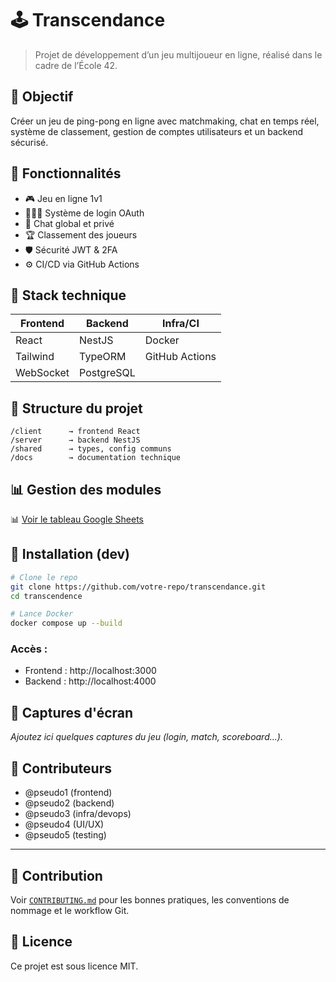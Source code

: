 # 🕹️ Transcendance

> Projet de développement d’un jeu multijoueur en ligne, réalisé dans le cadre de l’École 42.

## 📌 Objectif

Créer un jeu de ping-pong en ligne avec matchmaking, chat en temps réel, système de classement, gestion de comptes utilisateurs et un backend sécurisé.

## 🚀 Fonctionnalités

- 🎮 Jeu en ligne 1v1
- 🧑‍🤝‍🧑 Système de login OAuth
- 🧵 Chat global et privé
- 🏆 Classement des joueurs
- 🛡️ Sécurité JWT & 2FA
- ⚙️ CI/CD via GitHub Actions

## 🧱 Stack technique

| Frontend | Backend  | Infra/CI         |
|----------|----------|------------------|
| React    | NestJS   | Docker           |
| Tailwind | TypeORM  | GitHub Actions   |
| WebSocket| PostgreSQL |                 |

## 📂 Structure du projet

    /client      → frontend React
    /server      → backend NestJS
    /shared      → types, config communs
    /docs        → documentation technique

## 📊 Gestion des modules

📊 [Voir le tableau Google Sheets](https://docs.google.com/spreadsheets/d/14Mzw_ATNZ2kGa5tiQ0BoNGbKqMgrd8GDxE_yPBFLGqM/edit?usp=sharing)

## 🔧 Installation (dev)

```bash
# Clone le repo
git clone https://github.com/votre-repo/transcendance.git
cd transcendence

# Lance Docker
docker compose up --build
```

### Accès :
- Frontend : http://localhost:3000  
- Backend : http://localhost:4000

## 📸 Captures d'écran

_Ajoutez ici quelques captures du jeu (login, match, scoreboard...)._

## 🙌 Contributeurs

- @pseudo1 (frontend)
- @pseudo2 (backend)
- @pseudo3 (infra/devops)
- @pseudo4 (UI/UX)
- @pseudo5 (testing)

---

## 🤝 Contribution

Voir [`CONTRIBUTING.md`](./CONTRIBUTING.md) pour les bonnes pratiques, les conventions de nommage et le workflow Git.

## 📄 Licence

Ce projet est sous licence MIT.
